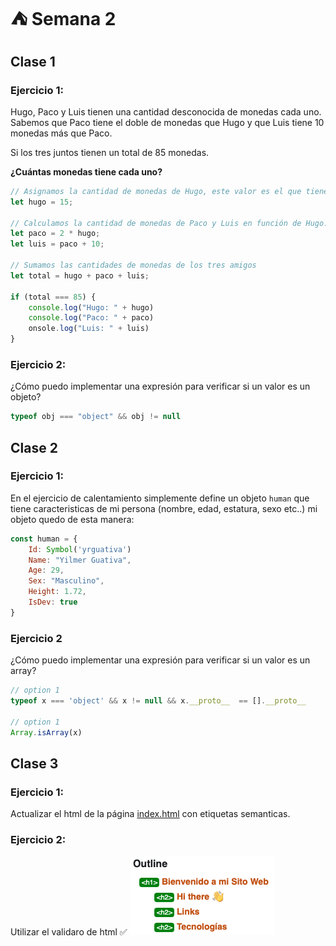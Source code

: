 # ⛺ Semana 2

## Clase 1

### Ejercicio 1:
Hugo, Paco y Luis tienen una cantidad desconocida de monedas cada uno.
Sabemos que Paco tiene el doble de monedas que Hugo y que Luis tiene 10 monedas más que Paco.

Si los tres juntos tienen un total de 85 monedas.

**¿Cuántas monedas tiene cada uno?**

```javascript
// Asignamos la cantidad de monedas de Hugo, este valor es el que tienes que resolver. 
let hugo = 15; 

// Calculamos la cantidad de monedas de Paco y Luis en función de Hugo.
let paco = 2 * hugo;
let luis = paco + 10;

// Sumamos las cantidades de monedas de los tres amigos 
let total = hugo + paco + luis;

if (total === 85) {
    console.log("Hugo: " + hugo)
    console.log("Paco: " + paco)
    onsole.log("Luis: " + luis)
}
```

### Ejercicio 2:
¿Cómo puedo implementar una expresión para verificar si un valor es un objeto?
```javascript
typeof obj === "object" && obj != null
```

## Clase 2
### Ejercicio 1:

 En el ejercicio de calentamiento simplemente define un objeto `human` que tiene caracteristicas de mi persona (nombre, edad, estatura, sexo etc..) mi objeto quedo de esta manera:  

```javascript
const human = {
    Id: Symbol('yrguativa')
    Name: "Yilmer Guativa",
    Age: 29,
    Sex: "Masculino",
    Height: 1.72,
    IsDev: true
}
```
###  Ejercicio 2
¿Cómo puedo implementar una expresión para verificar si un valor es un array?
```javascript
// option 1
typeof x === 'object' && x != null && x.__proto__  == [].__proto__

// option 1
Array.isArray(x)
```

## Clase 3
### Ejercicio 1:

Actualizar el html de la página [index.html](./index.html) con etiquetas semanticas.

### Ejercicio 2:

Utilizar el validaro de html  ✅
![Outlone index](outline_page.png)
